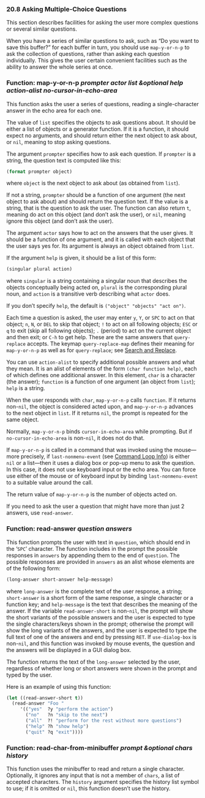 

### 20.8 Asking Multiple-Choice Questions

This section describes facilities for asking the user more complex questions or several similar questions.

When you have a series of similar questions to ask, such as “Do you want to save this buffer?” for each buffer in turn, you should use `map-y-or-n-p` to ask the collection of questions, rather than asking each question individually. This gives the user certain convenient facilities such as the ability to answer the whole series at once.

### Function: **map-y-or-n-p** *prompter actor list \&optional help action-alist no-cursor-in-echo-area*

This function asks the user a series of questions, reading a single-character answer in the echo area for each one.

The value of `list` specifies the objects to ask questions about. It should be either a list of objects or a generator function. If it is a function, it should expect no arguments, and should return either the next object to ask about, or `nil`, meaning to stop asking questions.

The argument `prompter` specifies how to ask each question. If `prompter` is a string, the question text is computed like this:

```lisp
(format prompter object)
```

where `object` is the next object to ask about (as obtained from `list`).

If not a string, `prompter` should be a function of one argument (the next object to ask about) and should return the question text. If the value is a string, that is the question to ask the user. The function can also return `t`, meaning do act on this object (and don’t ask the user), or `nil`, meaning ignore this object (and don’t ask the user).

The argument `actor` says how to act on the answers that the user gives. It should be a function of one argument, and it is called with each object that the user says yes for. Its argument is always an object obtained from `list`.

If the argument `help` is given, it should be a list of this form:

```lisp
(singular plural action)
```

where `singular` is a string containing a singular noun that describes the objects conceptually being acted on, `plural` is the corresponding plural noun, and `action` is a transitive verb describing what `actor` does.

If you don’t specify `help`, the default is `("object" "objects" "act on")`.

Each time a question is asked, the user may enter `y`, `Y`, or `SPC` to act on that object; `n`, `N`, or `DEL` to skip that object; `!` to act on all following objects; `ESC` or `q` to exit (skip all following objects); `.` (period) to act on the current object and then exit; or `C-h` to get help. These are the same answers that `query-replace` accepts. The keymap `query-replace-map` defines their meaning for `map-y-or-n-p` as well as for `query-replace`; see [Search and Replace](Search-and-Replace.html).

You can use `action-alist` to specify additional possible answers and what they mean. It is an alist of elements of the form `(char function help)`, each of which defines one additional answer. In this element, `char` is a character (the answer); `function` is a function of one argument (an object from `list`); `help` is a string.

When the user responds with `char`, `map-y-or-n-p` calls `function`. If it returns non-`nil`, the object is considered acted upon, and `map-y-or-n-p` advances to the next object in `list`. If it returns `nil`, the prompt is repeated for the same object.

Normally, `map-y-or-n-p` binds `cursor-in-echo-area` while prompting. But if `no-cursor-in-echo-area` is non-`nil`, it does not do that.

If `map-y-or-n-p` is called in a command that was invoked using the mouse—more precisely, if `last-nonmenu-event` (see [Command Loop Info](Command-Loop-Info.html)) is either `nil` or a list—then it uses a dialog box or pop-up menu to ask the question. In this case, it does not use keyboard input or the echo area. You can force use either of the mouse or of keyboard input by binding `last-nonmenu-event` to a suitable value around the call.

The return value of `map-y-or-n-p` is the number of objects acted on.

If you need to ask the user a question that might have more than just 2 answers, use `read-answer`.

### Function: **read-answer** *question answers*

This function prompts the user with text in `question`, which should end in the ‘`SPC`’ character. The function includes in the prompt the possible responses in `answers` by appending them to the end of `question`. The possible responses are provided in `answers` as an alist whose elements are of the following form:

```lisp
(long-answer short-answer help-message)
```

where `long-answer` is the complete text of the user response, a string; `short-answer` is a short form of the same response, a single character or a function key; and `help-message` is the text that describes the meaning of the answer. If the variable `read-answer-short` is non-`nil`, the prompt will show the short variants of the possible answers and the user is expected to type the single characters/keys shown in the prompt; otherwise the prompt will show the long variants of the answers, and the user is expected to type the full text of one of the answers and end by pressing `RET`. If `use-dialog-box` is non-`nil`, and this function was invoked by mouse events, the question and the answers will be displayed in a GUI dialog box.

The function returns the text of the `long-answer` selected by the user, regardless of whether long or short answers were shown in the prompt and typed by the user.

Here is an example of using this function:

```lisp
(let ((read-answer-short t))
  (read-answer "Foo "
     '(("yes"  ?y "perform the action")
       ("no"   ?n "skip to the next")
       ("all"  ?! "perform for the rest without more questions")
       ("help" ?h "show help")
       ("quit" ?q "exit"))))
```

### Function: **read-char-from-minibuffer** *prompt \&optional chars history*

This function uses the minibuffer to read and return a single character. Optionally, it ignores any input that is not a member of `chars`, a list of accepted characters. The `history` argument specifies the history list symbol to use; if it is omitted or `nil`, this function doesn’t use the history.
